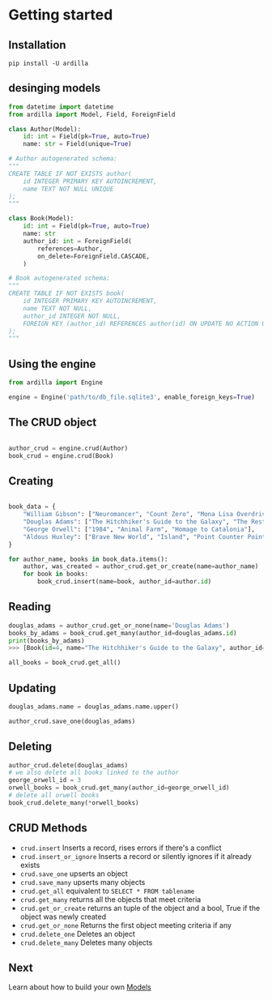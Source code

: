 # Getting started

## Installation

```
pip install -U ardilla
```

## desinging models

```py
from datetime import datetime
from ardilla import Model, Field, ForeignField

class Author(Model):
    id: int = Field(pk=True, auto=True)
    name: str = Field(unique=True)

# Author autogenerated schema:
"""
CREATE TABLE IF NOT EXISTS author(
    id INTEGER PRIMARY KEY AUTOINCREMENT,
    name TEXT NOT NULL UNIQUE
);
"""

class Book(Model):
    id: int = Field(pk=True, auto=True)
    name: str
    author_id: int = ForeignField(
        references=Author, 
        on_delete=ForeignField.CASCADE,
    )

# Book autogenerated schema:
"""
CREATE TABLE IF NOT EXISTS book(
    id INTEGER PRIMARY KEY AUTOINCREMENT,
    name TEXT NOT NULL,
    author_id INTEGER NOT NULL,
    FOREIGN KEY (author_id) REFERENCES author(id) ON UPDATE NO ACTION ON DELETE CASCADE
);
"""
```

## Using the engine

```py
from ardilla import Engine

engine = Engine('path/to/db_file.sqlite3', enable_foreign_keys=True)

```

## The CRUD object

```py

author_crud = engine.crud(Author)
book_crud = engine.crud(Book)

```

## Creating

```py

book_data = {
    "William Gibson": ["Neuromancer", "Count Zero", "Mona Lisa Overdrive"],
    "Douglas Adams": ["The Hitchhiker's Guide to the Galaxy", "The Restaurant at the End of the Universe", "Life, the Universe and Everything", "So Long, and Thanks for All the Fish"],
    "George Orwell": ["1984", "Animal Farm", "Homage to Catalonia"],
    "Aldous Huxley": ["Brave New World", "Island", "Point Counter Point"]
}

for author_name, books in book_data.items():
    author, was_created = author_crud.get_or_create(name=author_name)
    for book in books:
        book_crud.insert(name=book, author_id=author.id)

```

## Reading
```py
douglas_adams = author_crud.get_or_none(name='Douglas Adams')
books_by_adams = book_crud.get_many(author_id=douglas_adams.id)
print(books_by_adams)
>>> [Book(id=4, name="The Hitchhiker's Guide to the Galaxy", author_id=2), Book(id=5, name='The Restaurant at the End of the Universe', author_id=2), Book(id=6, name='Life, the Universe and Everything', author_id=2), Book(id=7, name='So Long, and Thanks for All the Fish', author_id=2)]

all_books = book_crud.get_all()

```

## Updating

```py
douglas_adams.name = douglas_adams.name.upper()

author_crud.save_one(douglas_adams)

```

## Deleting

```py
author_crud.delete(douglas_adams)
# we also delete all books linked to the author
george_orwell_id = 3
orwell_books = book_crud.get_many(author_id=george_orwell_id)
# delete all orwell books 
book_crud.delete_many(*orwell_books)
```

## CRUD Methods

- `crud.insert` Inserts a record, rises errors if there's a conflict
- `crud.insert_or_ignore` Inserts a record or silently ignores if it already exists
- `crud.save_one` upserts an object
- `crud.save_many` upserts many objects
- `crud.get_all` equivalent to `SELECT * FROM tablename`
- `crud.get_many` returns all the objects that meet criteria
- `crud.get_or_create` returns an tuple of the object and a bool, True if the object was newly created
- `crud.get_or_none` Returns the first object meeting criteria if any
- `crud.delete_one` Deletes an object
- `crud.delete_many` Deletes many objects


## Next

Learn about how to build your own [Models](models.md)